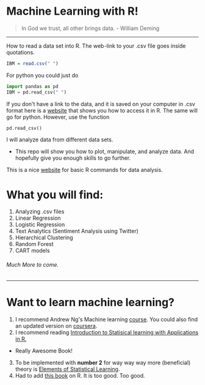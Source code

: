 # Machine Learning with R!

> In God we trust, all other brings data. - William Deming
_________________________________________________________________________________



How to read a data set into R. The web-link to your .csv file goes inside quotations.
```R
IBM = read.csv(" ")
```
For python you could just do
```Python
import pandas as pd
IBM = pd.read_csv(" ")
```

If you don't have a link to the data, and it is saved on your computer in .csv format
here is a [website](http://www.reed.edu/data-at-reed/resources/R/reading_and_writing.html) that shows you how to access it in R.
The same will go for python. However, use the function 
```Python
pd.read_csv()
```

I will analyze data from different data sets. 
- This repo will show you how to plot, manipulate, and analyze data. And hopefully give you enough skills to go further.

This is a nice [website](https://www.computerworld.com/article/2598083/application-development/app-development-beginner-s-guide-to-r-easy-ways-to-do-basic-data-analysis.html?page=2) for basic R commands for data analysis.



# What you will find:
1. Analyzing .csv files
2. Linear Regression
3. Logistic Regression
4. Text Analytics (Sentiment Analysis using Twitter)
5. Hierarchical Clustering
6. Random Forest
7. CART models
 ###### Much More to come.
 
_____________________________________________________________________________________________________________
# Want to learn machine learning?
1. I recommend Andrew Ng's Machine learning [course](https://www.youtube.com/watch?v=UzxYlbK2c7E&list=PLA89DCFA6ADACE599).
You could also find an updated version on [coursera](https://www.coursera.org).
2. I recommend reading [Introduction to Statisical learning with Applications in R.](http://www-bcf.usc.edu/~gareth/ISL/)
- Really Awesome Book! 
3. To be implemented with **number 2** for way way way more (beneficial) theory is [Elements of Statistical Learning](https://web.stanford.edu/~hastie/ElemStatLearn/).
4. Had to add [this book](http://r4ds.had.co.nz/index.html) on R. It is too good. Too good.

